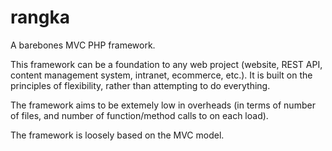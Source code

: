 rangka
======

A barebones MVC PHP framework.

This framework can be a foundation to any web project (website, REST API, content management system, intranet, ecommerce, etc.). It is built on the principles of flexibility, rather than attempting to do everything.

The framework aims to be extemely low in overheads (in terms of number of files, and number of function/method calls to on each load).

The framework is loosely based on the MVC model.